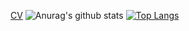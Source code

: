 [CV](https://www.notion.so/Daehyun-Cho-CV-a7b3f545b8654c59803674c1153fafbc)
![Anurag's github stats](https://github-readme-stats.vercel.app/api?username=1pha&show_icons=true&theme=radical)
[![Top Langs](https://github-readme-stats.vercel.app/api/top-langs/?username=1pha&layout=compact)](https://github.com/anuraghazra/github-readme-stats)

